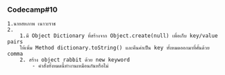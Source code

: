 ### Codecamp#10
    1.นายสหภาพ เนาวะราช
    2. 
        1.มี Object Dictionary ที่สร้างจาก Object.create(null) เพื่อเก็บ key/value pairs
        ให้เพิ่ม Method dictionary.toString() และคืนค่าเป็น key ทั้งหมดออกมาที่คั้นด้วย comma
        2. สร้าง object rabbit ด้วย new keyword
            - คำสั่งทั้งหมดนี้ทำงานเหมือนกันหรือไม่

